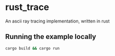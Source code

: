 # rust_trace

An ascii ray tracing implementation, written in rust

## Running the example locally

```bash
cargo build && cargo run
```
